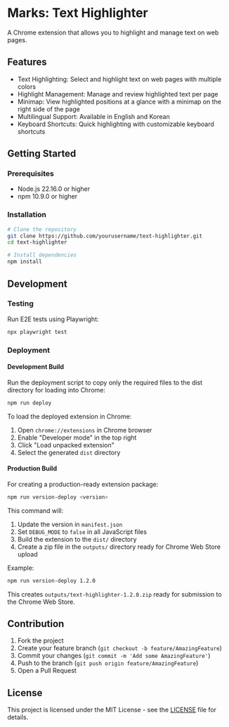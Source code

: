 # Marks: Text Highlighter

A Chrome extension that allows you to highlight and manage text on web pages.

## Features

- Text Highlighting: Select and highlight text on web pages with multiple colors
- Highlight Management: Manage and review highlighted text per page
- Minimap: View highlighted positions at a glance with a minimap on the right side of the page
- Multilingual Support: Available in English and Korean
- Keyboard Shortcuts: Quick highlighting with customizable keyboard shortcuts

## Getting Started

### Prerequisites

- Node.js 22.16.0 or higher
- npm 10.9.0 or higher

### Installation

```bash
# Clone the repository
git clone https://github.com/yourusername/text-highlighter.git
cd text-highlighter

# Install dependencies
npm install
```

## Development

### Testing

Run E2E tests using Playwright:

```bash
npx playwright test
```

### Deployment

#### Development Build

Run the deployment script to copy only the required files to the dist directory for loading into Chrome:

```bash
npm run deploy
```

To load the deployed extension in Chrome:

1. Open `chrome://extensions` in Chrome browser
2. Enable "Developer mode" in the top right
3. Click "Load unpacked extension"
4. Select the generated `dist` directory

#### Production Build

For creating a production-ready extension package:

```bash
npm run version-deploy <version>
```

This command will:
1. Update the version in `manifest.json`
2. Set `DEBUG_MODE` to `false` in all JavaScript files
3. Build the extension to the `dist/` directory
4. Create a zip file in the `outputs/` directory ready for Chrome Web Store upload

Example:
```bash
npm run version-deploy 1.2.0
```

This creates `outputs/text-highlighter-1.2.0.zip` ready for submission to the Chrome Web Store.

## Contribution

1. Fork the project
2. Create your feature branch (`git checkout -b feature/AmazingFeature`)
3. Commit your changes (`git commit -m 'Add some AmazingFeature'`)
4. Push to the branch (`git push origin feature/AmazingFeature`)
5. Open a Pull Request

## License

This project is licensed under the MIT License - see the [LICENSE](LICENSE) file for details.

